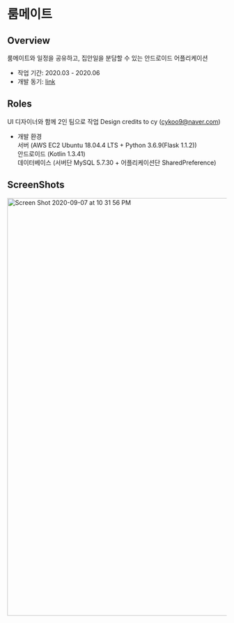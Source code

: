 # 룸메이트

## Overview
룸메이트와 일정을 공유하고, 집안일을 분담할 수 있는 안드로이드 어플리케이션
* 작업 기간: 2020.03 - 2020.06
* 개발 동기: [link]

 [link]: https://yuuj.tistory.com/109



## Roles

UI 디자이너와 함께 2인 팀으로 작업
Design credits to cy (cykoo9@naver.com)


* 개발 환경   
서버 (AWS EC2 Ubuntu 18.04.4 LTS + Python 3.6.9(Flask 1.1.2))   
안드로이드 (Kotlin 1.3.41)    
데이터베이스 (서버단 MySQL 5.7.30 + 어플리케이션단 SharedPreference)    





## ScreenShots

<img width="959" alt="Screen Shot 2020-09-07 at 10 31 56 PM" src="https://user-images.githubusercontent.com/54741149/92398533-b50ff680-f163-11ea-97ec-5c82e43c9781.png">

